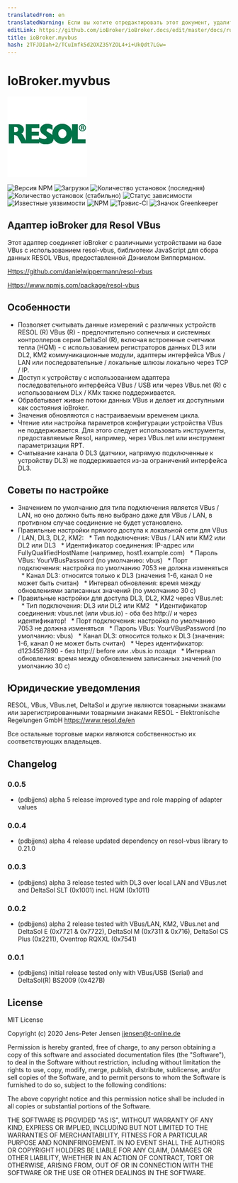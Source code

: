 ```yaml
---
translatedFrom: en
translatedWarning: Если вы хотите отредактировать этот документ, удалите поле «translationFrom», в противном случае этот документ будет снова автоматически переведен
editLink: https://github.com/ioBroker/ioBroker.docs/edit/master/docs/ru/adapterref/iobroker.myvbus/README.md
title: ioBroker.myvbus
hash: 2TFJDIah+2/TCuImfk5d2OXZ35YZOL4+i+UkQdt7LGw=
---
```

# IoBroker.myvbus
![логотип](../../../en/adapterref/iobroker.myvbus/admin/myvbus.png)

![Версия NPM](http://img.shields.io/npm/v/iobroker.myvbus.svg)
![Загрузки](https://img.shields.io/npm/dm/iobroker.myvbus.svg)
![Количество установок (последняя)](http://iobroker.live/badges/myvbus-installed.svg)
![Количество установок (стабильно)](http://iobroker.live/badges/myvbus-stable.svg)
![Статус зависимости](https://img.shields.io/david/iobroker-community-adapters/iobroker.myvbus.svg)
![Известные уязвимости](https://snyk.io/test/github/iobroker-community-adapters/ioBroker.myvbus/badge.svg)
![NPM](https://nodei.co/npm/iobroker.myvbus.png?downloads=true)
![Трэвис-CI](http://img.shields.io/travis/iobroker-community-adapters/ioBroker.myvbus/master.svg)
![Значок Greenkeeper](https://badges.greenkeeper.io/iobroker-community-adapters/ioBroker.myvbus.svg)

## Адаптер ioBroker для Resol VBus
Этот адаптер соединяет ioBroker с различными устройствами на базе VBus с использованием resol-vbus, библиотеки JavaScript для сбора данных RESOL VBus, предоставленной Дэниелом Випперманом.

<Https://github.com/danielwippermann/resol-vbus>

<Https://www.npmjs.com/package/resol-vbus>

## Особенности
* Позволяет считывать данные измерений с различных устройств RESOL (R) VBus (R) - предпочтительно солнечных и системных контроллеров серии DeltaSol (R), включая встроенные счетчики тепла (HQM) - с использованием регистраторов данных DL3 или DL2, KM2 коммуникационные модули, адаптеры интерфейса VBus / LAN или последовательные / локальные шлюзы локально через TCP / IP.
* Доступ к устройству с использованием адаптера последовательного интерфейса VBus / USB или через VBus.net (R) с использованием DLx / KMx также поддерживается.
* Обрабатывает живые потоки данных VBus и делает их доступными как состояния ioBroker.
* Значения обновляются с настраиваемым временем цикла.
* Чтение или настройка параметров конфигурации устройства VBus не поддерживается. Для этого следует использовать инструменты, предоставляемые Resol, например, через VBus.net или инструмент параметризации RPT.
* Считывание канала 0 DL3 (датчики, напрямую подключенные к устройству DL3) не поддерживается из-за ограничений интерфейса DL3.

## Советы по настройке
* Значением по умолчанию для типа подключения является VBus / LAN, но оно должно быть явно выбрано даже для VBus / LAN, в противном случае соединение не будет установлено.
* Правильные настройки прямого доступа к локальной сети для VBus / LAN, DL3, DL2, KM2:
  * Тип подключения: VBus / LAN или KM2 или DL2 или DL3
  * Идентификатор соединения: IP-адрес или FullyQualifiedHostName (например, host1.example.com)
  * Пароль VBus: YourVBusPassword (по умолчанию: vbus)
  * Порт подключения: настройка по умолчанию 7053 не должна изменяться
  * Канал DL3: относится только к DL3 (значения 1-6, канал 0 не может быть считан)
  * Интервал обновления: время между обновлениями записанных значений (по умолчанию 30 с)
* Правильные настройки для доступа DL3, DL2, KM2 через VBus.net:
  * Тип подключения: DL3 или DL2 или KM2
  * Идентификатор соединения: vbus.net (или vbus.io) - оба без http:// и через идентификатор!
  * Порт подключения: настройка по умолчанию 7053 не должна изменяться
  * Пароль VBus: YourVBusPassword (по умолчанию: vbus)
  * Канал DL3: относится только к DL3 (значения: 1-6, канал 0 не может быть считан)
  * Через идентификатор: d1234567890 - без http:// before или .vbus.io позади
  * Интервал обновления: время между обновлением записанных значений (по умолчанию 30 с)

## Юридические уведомления
RESOL, VBus, VBus.net, DeltaSol и другие являются товарными знаками или зарегистрированными товарными знаками RESOL - Elektronische Regelungen GmbH <https://www.resol.de/en>

Все остальные торговые марки являются собственностью их соответствующих владельцев.

## Changelog

### 0.0.5

* (pdbjjens) alpha 5 release improved type and role mapping of adapter values

### 0.0.4

* (pdbjjens) alpha 4 release updated dependency on resol-vbus library to 0.21.0

### 0.0.3

* (pdbjjens) alpha 3 release tested with DL3 over local LAN and VBus.net and DeltaSol SLT (0x1001) incl. HQM (0x1011)

### 0.0.2

* (pdbjjens) alpha 2 release tested with VBus/LAN, KM2, VBus.net and DeltaSol E (0x7721 & 0x7722), DeltaSol M (0x7311 & 0x716), DeltaSol CS Plus (0x2211), Oventrop RQXXL (0x7541)

### 0.0.1

* (pdbjjens) initial release tested only with VBus/USB (Serial) and DeltaSol(R) BS2009 (0x427B)

## License

MIT License

Copyright (c) 2020 Jens-Peter Jensen <jjensen@t-online.de>

Permission is hereby granted, free of charge, to any person obtaining a copy
of this software and associated documentation files (the "Software"), to deal
in the Software without restriction, including without limitation the rights
to use, copy, modify, merge, publish, distribute, sublicense, and/or sell
copies of the Software, and to permit persons to whom the Software is
furnished to do so, subject to the following conditions:

The above copyright notice and this permission notice shall be included in all
copies or substantial portions of the Software.

THE SOFTWARE IS PROVIDED "AS IS", WITHOUT WARRANTY OF ANY KIND, EXPRESS OR
IMPLIED, INCLUDING BUT NOT LIMITED TO THE WARRANTIES OF MERCHANTABILITY,
FITNESS FOR A PARTICULAR PURPOSE AND NONINFRINGEMENT. IN NO EVENT SHALL THE
AUTHORS OR COPYRIGHT HOLDERS BE LIABLE FOR ANY CLAIM, DAMAGES OR OTHER
LIABILITY, WHETHER IN AN ACTION OF CONTRACT, TORT OR OTHERWISE, ARISING FROM,
OUT OF OR IN CONNECTION WITH THE SOFTWARE OR THE USE OR OTHER DEALINGS IN THE
SOFTWARE.